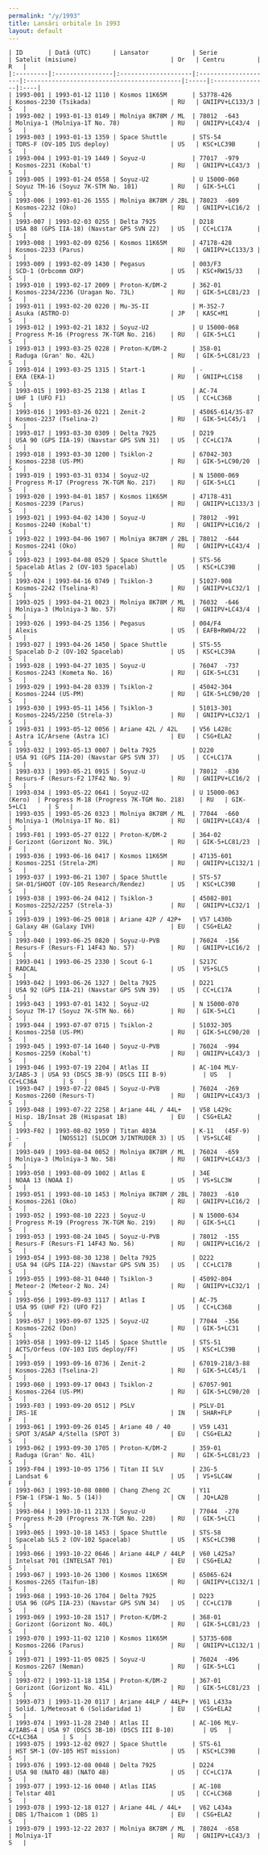```yaml
---
permalink: "/y/1993"
title: Lansări orbitale în 1993
layout: default
---
```


    | ID       | Dată (UTC)      | Lansator            | Serie               | Satelit (misiune)                          | Or   | Centru         | R   |
    |:---------|:----------------|:--------------------|:--------------------|:-------------------------------------------|:-----|:---------------|:----|
    | 1993-001 | 1993-01-12 1110 | Kosmos 11K65M       | 53778-426           | Kosmos-2230 (Tsikada)                      | RU   | GNIIPV+LC133/3 | S   |
    | 1993-002 | 1993-01-13 0149 | Molniya 8K78M / ML  | 78012  -643         | Molniya-1 (Molniya-1T No. 78)              | RU   | GNIIPV+LC43/4  | S   |
    | 1993-003 | 1993-01-13 1359 | Space Shuttle       | STS-54              | TDRS-F (OV-105 IUS deploy)                 | US   | KSC+LC39B      | S   |
    | 1993-004 | 1993-01-19 1449 | Soyuz-U             | 77017  -979         | Kosmos-2231 (Kobal't)                      | RU   | GNIIPV+LC43/3  | S   |
    | 1993-005 | 1993-01-24 0558 | Soyuz-U2            | U 15000-060         | Soyuz TM-16 (Soyuz 7K-STM No. 101)         | RU   | GIK-5+LC1      | S   |
    | 1993-006 | 1993-01-26 1555 | Molniya 8K78M / 2BL | 78023  -609         | Kosmos-2232 (Oko)                          | RU   | GNIIPV+LC16/2  | S   |
    | 1993-007 | 1993-02-03 0255 | Delta 7925          | D218                | USA 88 (GPS IIA-18) (Navstar GPS SVN 22)   | US   | CC+LC17A       | S   |
    | 1993-008 | 1993-02-09 0256 | Kosmos 11K65M       | 47178-428           | Kosmos-2233 (Parus)                        | RU   | GNIIPV+LC133/3 | S   |
    | 1993-009 | 1993-02-09 1430 | Pegasus             | 003/F3              | SCD-1 (Orbcomm OXP)                        | US   | KSC+RW15/33    | S   |
    | 1993-010 | 1993-02-17 2009 | Proton-K/DM-2       | 362-01              | Kosmos-2234/2236 (Uragan No. 73L)          | RU   | GIK-5+LC81/23  | S   |
    | 1993-011 | 1993-02-20 0220 | Mu-3S-II            | M-3S2-7             | Asuka (ASTRO-D)                            | JP   | KASC+M1        | S   |
    | 1993-012 | 1993-02-21 1832 | Soyuz-U2            | U 15000-068         | Progress M-16 (Progress 7K-TGM No. 216)    | RU   | GIK-5+LC1      | S   |
    | 1993-013 | 1993-03-25 0228 | Proton-K/DM-2       | 358-01              | Raduga (Gran' No. 42L)                     | RU   | GIK-5+LC81/23  | S   |
    | 1993-014 | 1993-03-25 1315 | Start-1             | -                   | EKA (EKA-1)                                | RU   | GNIIP+LC158    | S   |
    | 1993-015 | 1993-03-25 2138 | Atlas I             | AC-74               | UHF 1 (UFO F1)                             | US   | CC+LC36B       | S   |
    | 1993-016 | 1993-03-26 0221 | Zenit-2             | 45065-614/3S-87     | Kosmos-2237 (Tselina-2)                    | RU   | GIK-5+LC45/1   | S   |
    | 1993-017 | 1993-03-30 0309 | Delta 7925          | D219                | USA 90 (GPS IIA-19) (Navstar GPS SVN 31)   | US   | CC+LC17A       | S   |
    | 1993-018 | 1993-03-30 1200 | Tsiklon-2           | 67042-303           | Kosmos-2238 (US-PM)                        | RU   | GIK-5+LC90/20  | S   |
    | 1993-019 | 1993-03-31 0334 | Soyuz-U2            | N 15000-069         | Progress M-17 (Progress 7K-TGM No. 217)    | RU   | GIK-5+LC1      | S   |
    | 1993-020 | 1993-04-01 1857 | Kosmos 11K65M       | 47178-431           | Kosmos-2239 (Parus)                        | RU   | GNIIPV+LC133/3 | S   |
    | 1993-021 | 1993-04-02 1430 | Soyuz-U             | 78012  -991         | Kosmos-2240 (Kobal't)                      | RU   | GNIIPV+LC16/2  | S   |
    | 1993-022 | 1993-04-06 1907 | Molniya 8K78M / 2BL | 78012  -644         | Kosmos-2241 (Oko)                          | RU   | GNIIPV+LC43/4  | S   |
    | 1993-023 | 1993-04-08 0529 | Space Shuttle       | STS-56              | Spacelab Atlas 2 (OV-103 Spacelab)         | US   | KSC+LC39B      | S   |
    | 1993-024 | 1993-04-16 0749 | Tsiklon-3           | 51027-908           | Kosmos-2242 (Tselina-R)                    | RU   | GNIIPV+LC32/1  | S   |
    | 1993-025 | 1993-04-21 0023 | Molniya 8K78M / ML  | 76032  -646         | Molniya-3 (Molniya-3 No. 57)               | RU   | GNIIPV+LC43/4  | S   |
    | 1993-026 | 1993-04-25 1356 | Pegasus             | 004/F4              | Alexis                                     | US   | EAFB+RW04/22   | S   |
    | 1993-027 | 1993-04-26 1450 | Space Shuttle       | STS-55              | Spacelab D-2 (OV-102 Spacelab)             | US   | KSC+LC39A      | S   |
    | 1993-028 | 1993-04-27 1035 | Soyuz-U             | 76047  -737         | Kosmos-2243 (Kometa No. 16)                | RU   | GIK-5+LC31     | S   |
    | 1993-029 | 1993-04-28 0339 | Tsiklon-2           | 45042-304           | Kosmos-2244 (US-PM)                        | RU   | GIK-5+LC90/20  | S   |
    | 1993-030 | 1993-05-11 1456 | Tsiklon-3           | 51013-301           | Kosmos-2245/2250 (Strela-3)                | RU   | GNIIPV+LC32/1  | S   |
    | 1993-031 | 1993-05-12 0056 | Ariane 42L / 42L    | V56 L428c           | Astra 1C/Arsene (Astra 1C)                 | EU   | CSG+ELA2       | S   |
    | 1993-032 | 1993-05-13 0007 | Delta 7925          | D220                | USA 91 (GPS IIA-20) (Navstar GPS SVN 37)   | US   | CC+LC17A       | S   |
    | 1993-033 | 1993-05-21 0915 | Soyuz-U             | 78012  -830         | Resurs-F (Resurs-F2 17F42 No. 9)           | RU   | GNIIPV+LC16/2  | S   |
    | 1993-034 | 1993-05-22 0641 | Soyuz-U2            | U 15000-063 (Kero)  | Progress M-18 (Progress 7K-TGM No. 218)    | RU   | GIK-5+LC1      | S   |
    | 1993-035 | 1993-05-26 0323 | Molniya 8K78M / ML  | 77044  -660         | Molniya-1 (Molniya-1T No. 81)              | RU   | GNIIPV+LC43/4  | S   |
    | 1993-F01 | 1993-05-27 0122 | Proton-K/DM-2       | 364-02              | Gorizont (Gorizont No. 39L)                | RU   | GIK-5+LC81/23  | F   |
    | 1993-036 | 1993-06-16 0417 | Kosmos 11K65M       | 47135-601           | Kosmos-2251 (Strela-2M)                    | RU   | GNIIPV+LC132/1 | S   |
    | 1993-037 | 1993-06-21 1307 | Space Shuttle       | STS-57              | SH-01/SHOOT (OV-105 Research/Rendez)       | US   | KSC+LC39B      | S   |
    | 1993-038 | 1993-06-24 0412 | Tsiklon-3           | 45082-801           | Kosmos-2252/2257 (Strela-3)                | RU   | GNIIPV+LC32/1  | S   |
    | 1993-039 | 1993-06-25 0018 | Ariane 42P / 42P+   | V57 L430b           | Galaxy 4H (Galaxy IVH)                     | EU   | CSG+ELA2       | S   |
    | 1993-040 | 1993-06-25 0820 | Soyuz-U-PVB         | 76024  -156         | Resurs-F (Resurs-F1 14F43 No. 57)          | RU   | GNIIPV+LC16/2  | S   |
    | 1993-041 | 1993-06-25 2330 | Scout G-1           | S217C               | RADCAL                                     | US   | VS+SLC5        | S   |
    | 1993-042 | 1993-06-26 1327 | Delta 7925          | D221                | USA 92 (GPS IIA-21) (Navstar GPS SVN 39)   | US   | CC+LC17A       | S   |
    | 1993-043 | 1993-07-01 1432 | Soyuz-U2            | N 15000-070         | Soyuz TM-17 (Soyuz 7K-STM No. 66)          | RU   | GIK-5+LC1      | S   |
    | 1993-044 | 1993-07-07 0715 | Tsiklon-2           | 51032-305           | Kosmos-2258 (US-PM)                        | RU   | GIK-5+LC90/20  | S   |
    | 1993-045 | 1993-07-14 1640 | Soyuz-U-PVB         | 76024  -994         | Kosmos-2259 (Kobal't)                      | RU   | GNIIPV+LC43/3  | S   |
    | 1993-046 | 1993-07-19 2204 | Atlas II            | AC-104 MLV-3/IABS-3 | USA 93 (DSCS 3B-9) (DSCS III B-9)          | US   | CC+LC36A       | S   |
    | 1993-047 | 1993-07-22 0845 | Soyuz-U-PVB         | 76024  -269         | Kosmos-2260 (Resurs-T)                     | RU   | GNIIPV+LC43/3  | S   |
    | 1993-048 | 1993-07-22 2258 | Ariane 44L / 44L+   | V58 L429c           | Hisp. 1B/Insat 2B (Hispasat 1B)            | EU   | CSG+ELA2       | S   |
    | 1993-F02 | 1993-08-02 1959 | Titan 403A          | K-11   (45F-9)      | -           [NOSS12] (SLDCOM 3/INTRUDER 3) | US   | VS+SLC4E       | F   |
    | 1993-049 | 1993-08-04 0052 | Molniya 8K78M / ML  | 76024  -659         | Molniya-3 (Molniya-3 No. 58)               | RU   | GNIIPV+LC43/3  | S   |
    | 1993-050 | 1993-08-09 1002 | Atlas E             | 34E                 | NOAA 13 (NOAA I)                           | US   | VS+SLC3W       | S   |
    | 1993-051 | 1993-08-10 1453 | Molniya 8K78M / 2BL | 78023  -610         | Kosmos-2261 (Oko)                          | RU   | GNIIPV+LC16/2  | S   |
    | 1993-052 | 1993-08-10 2223 | Soyuz-U             | N 15000-634         | Progress M-19 (Progress 7K-TGM No. 219)    | RU   | GIK-5+LC1      | S   |
    | 1993-053 | 1993-08-24 1045 | Soyuz-U-PVB         | 78012  -155         | Resurs-F (Resurs-F1 14F43 No. 56)          | RU   | GNIIPV+LC16/2  | S   |
    | 1993-054 | 1993-08-30 1238 | Delta 7925          | D222                | USA 94 (GPS IIA-22) (Navstar GPS SVN 35)   | US   | CC+LC17B       | S   |
    | 1993-055 | 1993-08-31 0440 | Tsiklon-3           | 45092-804           | Meteor-2 (Meteor-2 No. 24)                 | RU   | GNIIPV+LC32/1  | S   |
    | 1993-056 | 1993-09-03 1117 | Atlas I             | AC-75               | USA 95 (UHF F2) (UFO F2)                   | US   | CC+LC36B       | S   |
    | 1993-057 | 1993-09-07 1325 | Soyuz-U2            | 77044  -356         | Kosmos-2262 (Don)                          | RU   | GIK-5+LC31     | S   |
    | 1993-058 | 1993-09-12 1145 | Space Shuttle       | STS-51              | ACTS/Orfeus (OV-103 IUS deploy/FF)         | US   | KSC+LC39B      | S   |
    | 1993-059 | 1993-09-16 0736 | Zenit-2             | 67019-218/3-88      | Kosmos-2263 (Tselina-2)                    | RU   | GIK-5+LC45/1   | S   |
    | 1993-060 | 1993-09-17 0043 | Tsiklon-2           | 67057-901           | Kosmos-2264 (US-PM)                        | RU   | GIK-5+LC90/20  | S   |
    | 1993-F03 | 1993-09-20 0512 | PSLV                | PSLV-D1             | IRS-1E                                     | IN   | SHAR+FLP       | F   |
    | 1993-061 | 1993-09-26 0145 | Ariane 40 / 40      | V59 L431            | SPOT 3/ASAP 4/Stella (SPOT 3)              | EU   | CSG+ELA2       | S   |
    | 1993-062 | 1993-09-30 1705 | Proton-K/DM-2       | 359-01              | Raduga (Gran' No. 41L)                     | RU   | GIK-5+LC81/23  | S   |
    | 1993-F04 | 1993-10-05 1756 | Titan II SLV        | 23G-5               | Landsat 6                                  | US   | VS+SLC4W       | F   |
    | 1993-063 | 1993-10-08 0800 | Chang Zheng 2C      | Y11                 | FSW-1 (FSW-1 No. 5 (14))                   | CN   | JQ+LA2B        | S   |
    | 1993-064 | 1993-10-11 2133 | Soyuz-U             | 77044  -270         | Progress M-20 (Progress 7K-TGM No. 220)    | RU   | GIK-5+LC1      | S   |
    | 1993-065 | 1993-10-18 1453 | Space Shuttle       | STS-58              | Spacelab SLS 2 (OV-102 Spacelab)           | US   | KSC+LC39B      | S   |
    | 1993-066 | 1993-10-22 0646 | Ariane 44LP / 44LP  | V60 L425a?          | Intelsat 701 (INTELSAT 701)                | EU   | CSG+ELA2       | S   |
    | 1993-067 | 1993-10-26 1300 | Kosmos 11K65M       | 65065-624           | Kosmos-2265 (Taifun-1B)                    | RU   | GNIIPV+LC132/1 | S   |
    | 1993-068 | 1993-10-26 1704 | Delta 7925          | D223                | USA 96 (GPS IIA-23) (Navstar GPS SVN 34)   | US   | CC+LC17B       | S   |
    | 1993-069 | 1993-10-28 1517 | Proton-K/DM-2       | 368-01              | Gorizont (Gorizont No. 40L)                | RU   | GIK-5+LC81/23  | S   |
    | 1993-070 | 1993-11-02 1210 | Kosmos 11K65M       | 53735-608           | Kosmos-2266 (Parus)                        | RU   | GNIIPV+LC132/1 | S   |
    | 1993-071 | 1993-11-05 0825 | Soyuz-U             | 76024  -496         | Kosmos-2267 (Neman)                        | RU   | GIK-5+LC1      | S   |
    | 1993-072 | 1993-11-18 1354 | Proton-K/DM-2       | 367-01              | Gorizont (Gorizont No. 41L)                | RU   | GIK-5+LC81/23  | S   |
    | 1993-073 | 1993-11-20 0117 | Ariane 44LP / 44LP+ | V61 L433a           | Solid. 1/Meteosat 6 (Solidaridad 1)        | EU   | CSG+ELA2       | S   |
    | 1993-074 | 1993-11-28 2340 | Atlas II            | AC-106 MLV-4/IABS-4 | USA 97 (DSCS 3B-10) (DSCS III B-10)        | US   | CC+LC36A       | S   |
    | 1993-075 | 1993-12-02 0927 | Space Shuttle       | STS-61              | HST SM-1 (OV-105 HST mission)              | US   | KSC+LC39B      | S   |
    | 1993-076 | 1993-12-08 0048 | Delta 7925          | D224                | USA 98 (NATO 4B) (NATO 4B)                 | US   | CC+LC17A       | S   |
    | 1993-077 | 1993-12-16 0040 | Atlas IIAS          | AC-108              | Telstar 401                                | US   | CC+LC36B       | S   |
    | 1993-078 | 1993-12-18 0127 | Ariane 44L / 44L+   | V62 L434a           | DBS 1/Thaicom 1 (DBS 1)                    | EU   | CSG+ELA2       | S   |
    | 1993-079 | 1993-12-22 2037 | Molniya 8K78M / ML  | 78024  -658         | Molniya-1T                                 | RU   | GNIIPV+LC43/3  | S   |

